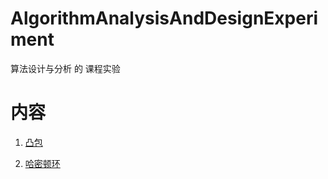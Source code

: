 # AlgorithmAnalysisAndDesignExperiment

算法设计与分析 的 课程实验

# 内容

1. [凸包](convex_hull)

2. [哈密顿环](hamiltonian)
